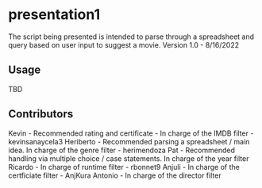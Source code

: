 # presentation1

The script being presented is intended to parse through a spreadsheet and query based on user input to suggest a movie.
Version 1.0 - 8/16/2022


## Usage

TBD

## Contributors
Kevin - Recommended rating and certificate - In charge of the IMDB filter - kevinsanaycela3
Heriberto - Recommended parsing a spreadsheet / main idea. In charge of the genre filter - herimendoza
Pat - Recommended handling via multiple choice / case statements. In charge of the year filter
Ricardo - In charge of runtime filter - rbonnet9
Anjuli -  In charge of the certficiate filter - AnjKura
Antonio - In charge of the director filter
